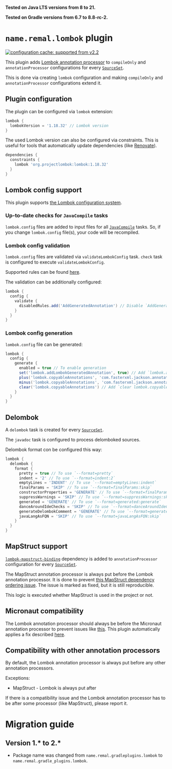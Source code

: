 **Tested on Java LTS versions from <!--property:java-runtime.min-version-->8<!--/property--> to <!--property:java-runtime.max-version-->21<!--/property-->.**

**Tested on Gradle versions from <!--property:gradle-api.min-version-->6.7<!--/property--> to <!--property:gradle-api.max-version-->8.8-rc-2<!--/property-->.**

# `name.remal.lombok` plugin

[![configuration cache: supported from v2.2](https://img.shields.io/static/v1?label=configuration%20cache&message=supported+from+v2.2&color=success)](https://docs.gradle.org/current/userguide/configuration_cache.html)

This plugin adds [Lombok annotation processor](https://mvnrepository.com/artifact/org.projectlombok/lombok/1.18.32) to `compileOnly` and `annotationProcessor` configurations for every [`SourceSet`](https://docs.gradle.org/current/javadoc/org/gradle/api/tasks/SourceSet.html).

This is done via creating `lombok` configuration and making `compileOnly` and `annotationProcessor` configurations extend it.

## Plugin configuration

The plugin can be configured via `lombok` extension:

```groovy
lombok {
  lombokVersion = '1.18.32' // Lombok version
}
```

The used Lombok version can also be configured via constraints. This is useful for tools that automatically update dependencies (like [Renovate](https://renovatebot.com/)).

```groovy
dependencies {
  constraints {
    lombok 'org.projectlombok:lombok:1.18.32'
  }
}
```

## Lombok config support

This plugin supports [the Lombok configuration system](https://projectlombok.org/features/configuration).

### Up-to-date checks for `JavaCompile` tasks

`lombok.config` files are added to input files for all [`JavaCompile`](https://docs.gradle.org/current/javadoc/org/gradle/api/tasks/compile/JavaCompile.html) tasks. So, if you change `lombok.config` file(s), your code will be recompiled.

### Lombok config validation

`lombok.config` files are validated via `validateLombokConfig` task. `check` task is configured to execute `validateLombokConfig`.

Supported rules can be found [here](config-rules).

The validation can be additionally configured:

```groovy
lombok {
  config {
    validate {
      disabledRules.add('AddGeneratedAnnotation') // Disable `AddGeneratedAnnotation` rule
    }
  }
}
```

### Lombok config generation

`lombok.config` file can be generated:

```groovy
lombok {
  config {
    generate {
      enabled = true // To enable generation
      set('lombok.addLombokGeneratedAnnotation', true) // Add `lombok.addLombokGeneratedAnnotation = true` line
      plus('lombok.copyableAnnotations', 'com.fasterxml.jackson.annotation.JsonProperty') // Add `lombok.copyableAnnotations += com.fasterxml.jackson.annotation.JsonProperty` line
      minus('lombok.copyableAnnotations', 'com.fasterxml.jackson.annotation.JsonProperty') // Add `lombok.copyableAnnotations -= com.fasterxml.jackson.annotation.JsonProperty` line
      clear('lombok.copyableAnnotations') // Add `clear lombok.copyableAnnotations` line
    }
  }
}
```

## Delombok

A `delombok` task is created for every [`SourceSet`](https://docs.gradle.org/current/javadoc/org/gradle/api/tasks/SourceSet.html).

The `javadoc` task is configured to process delomboked sources.

Delombok format con be configured this way:

```groovy
lombok {
  delombok {
    format {
      pretty = true // To use `--format=pretty`
      indent = '2' // To use `--format=indent:2`
      emptyLines = 'INDENT' // To use `--format=emptyLines:indent`
      finalParams = 'SKIP' // To use `--format=finalParams:skip`
      constructorProperties = 'GENERATE' // To use `--format=finalParams:generate`
      suppressWarnings = 'SKIP' // To use `--format=suppressWarnings:skip`
      generated = 'GENERATE' // To use `--format=generated:generate`
      danceAroundIdeChecks = 'SKIP' // To use `--format=danceAroundIdeChecks:skip`
      generateDelombokComment = 'GENERATE' // To use `--format=generateDelombokComment:generate`
      javaLangAsFQN = 'SKIP' // To use `--format=javaLangAsFQN:skip`
    }
  }
}
```

## MapStruct support

[`lombok-mapstruct-binding`](https://mvnrepository.com/artifact/org.projectlombok/lombok-mapstruct-binding/0.2.0) dependency is added to `annotationProcessor` configuration for every [`SourceSet`](https://docs.gradle.org/current/javadoc/org/gradle/api/tasks/SourceSet.html).

The MapStruct annotation processor is always put before the Lombok annotation processor. It is done to prevent [this MapStruct dependency ordering issue](https://github.com/mapstruct/mapstruct/issues/1581). The issue is marked as fixed, but it is still reproducible.

This logic is executed whether MapStruct is used in the project or not.

## Micronaut compatibility

The Lombok annotation processor should always be before the Micronaut annotation processor to prevent issues like [this](https://github.com/micronaut-projects/micronaut-core/issues/218). This plugin automatically applies a fix described [here](https://github.com/micronaut-projects/micronaut-core/issues/218#issuecomment-397584046).

## Compatibility with other annotation processors

By default, the Lombok annotation processor is always put before any other annotation processors.

Exceptions:

* MapStruct - Lombok is always put after

If there is a compatibility issue and the Lombok annotation processor has to be after some processor (like MapStruct), please report it.

# Migration guide

## Version 1.* to 2.*

* Package name was changed from `name.remal.gradleplugins.lombok` to `name.remal.gradle_plugins.lombok`.
